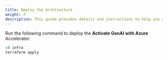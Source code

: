 ```yaml
---
title: Deploy the Architecture
weight: 3
description: This guide provides details and instructions to help you deploy the Activate GenAI with Azure Accelerator for your customer.
---
```


Run the following command to deploy the **Activate GenAI with Azure** Accelerator:

```bash
cd infra
terraform apply
```